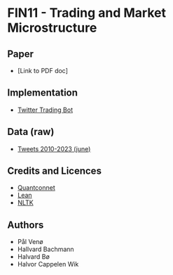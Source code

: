 # FIN11 - Trading and Market Microstructure 
## Paper  
* [Link to PDF doc]

## Implementation 
* [Twitter Trading Bot](code/twitterAlgorithm.py)

## Data (raw)
* [Tweets 2010-2023 (june)](https://www.kaggle.com/datasets/aryansingh0909/elon-musk-tweets-updated-daily?rvi=1)

## Credits and Licences 
* [Quantconnet](https://www.quantconnect.com/)
* [Lean](https://www.lean.io/)
* [NLTK](https://www.nltk.org/)

## Authors 
* Pål Venø 
* Hallvard Bachmann 
* Halvard Bø 
* Halvor Cappelen Wik 

